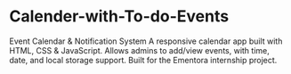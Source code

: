 # Calender-with-To-do-Events
Event Calendar &amp; Notification System A responsive calendar app built with HTML, CSS &amp; JavaScript. Allows admins to add/view events, with time, date, and local storage support. Built for the Ementora internship project.
